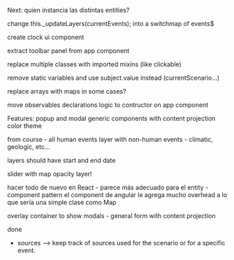Next:
quien instancia las distintas entities?



change this._updateLayers(currentEvents); into a switchmap of events$

create clock ui component

extract toolbar panel from app component

replace multiple classes with imported mixins (like clickable)

remove static variables and use subject.value instead (currentScenario...)

replace arrays with maps in some cases?

move observables declarations logic to contructor on app component

Features:
popup and modal generic components with content projection
color theme

from course - all human events
layer with non-human events - climatic, geologic, etc...

layers should have start and end date

slider with map opacity layer!

hacer todo de nuevo en React - parece más adecuado para el entity - component pattern
el component de angular le agrega mucho overhead a lo que sería una simple clase como Map

overlay container to show modals - general form with content projection


done
- sources --> keep track of sources used for the scenario or for a specific event.